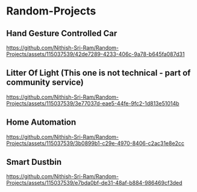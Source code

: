 # Random-Projects


## Hand Gesture Controlled Car
https://github.com/Nithish-Sri-Ram/Random-Projects/assets/115037539/42de7289-4233-406c-9a78-b645fa087d31


## Litter Of Light (This one is not technical - part of community service)
https://github.com/Nithish-Sri-Ram/Random-Projects/assets/115037539/3e77037d-eae5-44fe-9fc2-1d813e51014b

## Home Automation
https://github.com/Nithish-Sri-Ram/Random-Projects/assets/115037539/3b0899b1-c29e-4970-8406-c2ac31e8e2cc



## Smart Dustbin
https://github.com/Nithish-Sri-Ram/Random-Projects/assets/115037539/e7bda0bf-de31-48af-b884-986469cf3ded

